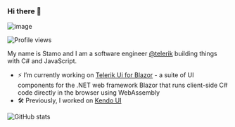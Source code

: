 ### Hi there 👋

![image](https://user-images.githubusercontent.com/1857705/118231505-ec276c00-b497-11eb-8344-4cf79e5aac0a.png)

![Profile views](https://gpvc.arturio.dev/stamo-gochev)  

My name is Stamo and I am a software engineer [@telerik](https://www.telerik.com/) building things with C# and JavaScript.

- ⚡ I’m currently working on [Telerik Ui for Blazor](https://www.telerik.com/blazor-ui) - a suite of UI components for the .NET web framework Blazor that runs client-side C# code directly in the browser using WebAssembly 
- 🛠️ Previously, I worked on [Kendo UI](https://www.telerik.com/kendo-ui) 

![GitHub stats](https://github-readme-stats.vercel.app/api?username=stamo-gochev&show_icons=true&count_private=true&theme=dracula&hide=stars,contribs)  
